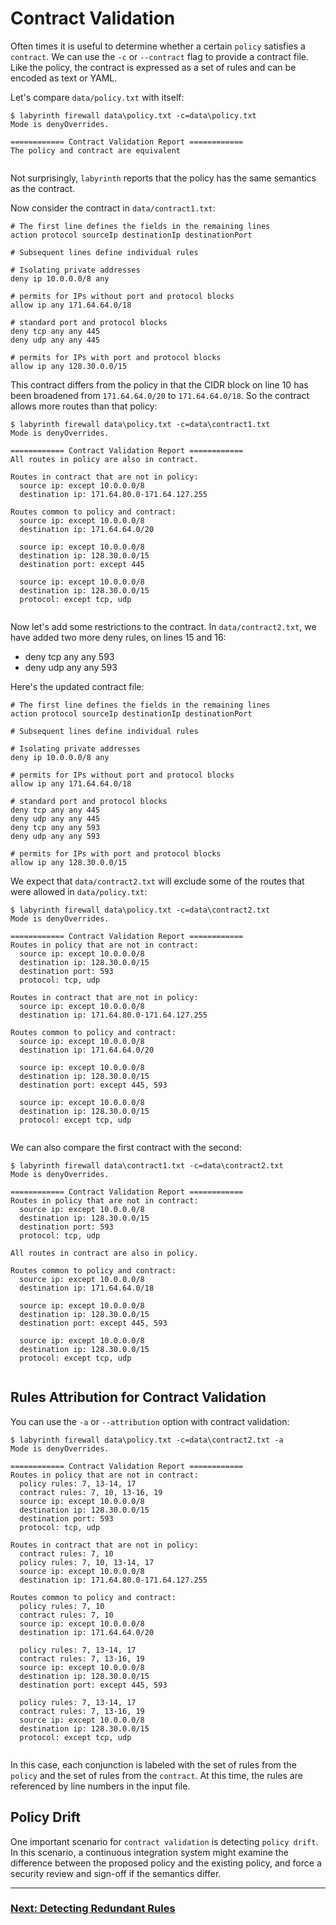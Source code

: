 # Contract Validation

Often times it is useful to determine whether a certain `policy` satisfies a `contract`. We can use the `-c` or `--contract` flag to provide a contract file. Like the policy, the contract is expressed as a set of rules and can be encoded as text or YAML.

Let's compare `data/policy.txt` with itself:

[//]: # (script labyrinth firewall data\policy.txt -c=data\policy.txt)
~~~
$ labyrinth firewall data\policy.txt -c=data\policy.txt
Mode is denyOverrides.

============ Contract Validation Report ============
The policy and contract are equivalent


~~~

Not surprisingly, `labyrinth` reports that the policy has the same semantics as the contract.

Now consider the contract in `data/contract1.txt`:

[//]: # (file data/contract1.txt)
~~~
# The first line defines the fields in the remaining lines
action protocol sourceIp destinationIp destinationPort

# Subsequent lines define individual rules

# Isolating private addresses
deny ip 10.0.0.0/8 any

# permits for IPs without port and protocol blocks
allow ip any 171.64.64.0/18

# standard port and protocol blocks
deny tcp any any 445
deny udp any any 445

# permits for IPs with port and protocol blocks
allow ip any 128.30.0.0/15

~~~

This contract differs from the policy in that the CIDR block on line 10 has been broadened from `171.64.64.0/20` to `171.64.64.0/18`. So the contract allows more routes than that policy:

[//]: # (script labyrinth firewall data\policy.txt -c=data\contract1.txt)
~~~
$ labyrinth firewall data\policy.txt -c=data\contract1.txt
Mode is denyOverrides.

============ Contract Validation Report ============
All routes in policy are also in contract.

Routes in contract that are not in policy:
  source ip: except 10.0.0.0/8
  destination ip: 171.64.80.0-171.64.127.255

Routes common to policy and contract:
  source ip: except 10.0.0.0/8
  destination ip: 171.64.64.0/20

  source ip: except 10.0.0.0/8
  destination ip: 128.30.0.0/15
  destination port: except 445

  source ip: except 10.0.0.0/8
  destination ip: 128.30.0.0/15
  protocol: except tcp, udp


~~~

Now let's add some restrictions to the contract. In `data/contract2.txt`, we have added two more deny rules, on lines 15 and 16:
* deny tcp any any 593
* deny udp any any 593

Here's the updated contract file:

[//]: # (file data/contract2.txt)
~~~
# The first line defines the fields in the remaining lines
action protocol sourceIp destinationIp destinationPort

# Subsequent lines define individual rules

# Isolating private addresses
deny ip 10.0.0.0/8 any

# permits for IPs without port and protocol blocks
allow ip any 171.64.64.0/18

# standard port and protocol blocks
deny tcp any any 445
deny udp any any 445
deny tcp any any 593
deny udp any any 593

# permits for IPs with port and protocol blocks
allow ip any 128.30.0.0/15

~~~

We expect that `data/contract2.txt` will exclude some of the routes that were allowed in `data/policy.txt`:

[//]: # (script labyrinth firewall data\policy.txt -c=data\contract2.txt)
~~~
$ labyrinth firewall data\policy.txt -c=data\contract2.txt
Mode is denyOverrides.

============ Contract Validation Report ============
Routes in policy that are not in contract:
  source ip: except 10.0.0.0/8
  destination ip: 128.30.0.0/15
  destination port: 593
  protocol: tcp, udp

Routes in contract that are not in policy:
  source ip: except 10.0.0.0/8
  destination ip: 171.64.80.0-171.64.127.255

Routes common to policy and contract:
  source ip: except 10.0.0.0/8
  destination ip: 171.64.64.0/20

  source ip: except 10.0.0.0/8
  destination ip: 128.30.0.0/15
  destination port: except 445, 593

  source ip: except 10.0.0.0/8
  destination ip: 128.30.0.0/15
  protocol: except tcp, udp


~~~

We can also compare the first contract with the second:

[//]: # (script labyrinth firewall data\contract1.txt -c=data\contract2.txt)
~~~
$ labyrinth firewall data\contract1.txt -c=data\contract2.txt
Mode is denyOverrides.

============ Contract Validation Report ============
Routes in policy that are not in contract:
  source ip: except 10.0.0.0/8
  destination ip: 128.30.0.0/15
  destination port: 593
  protocol: tcp, udp

All routes in contract are also in policy.

Routes common to policy and contract:
  source ip: except 10.0.0.0/8
  destination ip: 171.64.64.0/18

  source ip: except 10.0.0.0/8
  destination ip: 128.30.0.0/15
  destination port: except 445, 593

  source ip: except 10.0.0.0/8
  destination ip: 128.30.0.0/15
  protocol: except tcp, udp


~~~

## Rules Attribution for Contract Validation

You can use the `-a` or `--attribution` option with contract validation:

[//]: # (script labyrinth firewall data\policy.txt -c=data\contract2.txt -a)
~~~
$ labyrinth firewall data\policy.txt -c=data\contract2.txt -a
Mode is denyOverrides.

============ Contract Validation Report ============
Routes in policy that are not in contract:
  policy rules: 7, 13-14, 17
  contract rules: 7, 10, 13-16, 19
  source ip: except 10.0.0.0/8
  destination ip: 128.30.0.0/15
  destination port: 593
  protocol: tcp, udp

Routes in contract that are not in policy:
  contract rules: 7, 10
  policy rules: 7, 10, 13-14, 17
  source ip: except 10.0.0.0/8
  destination ip: 171.64.80.0-171.64.127.255

Routes common to policy and contract:
  policy rules: 7, 10
  contract rules: 7, 10
  source ip: except 10.0.0.0/8
  destination ip: 171.64.64.0/20

  policy rules: 7, 13-14, 17
  contract rules: 7, 13-16, 19
  source ip: except 10.0.0.0/8
  destination ip: 128.30.0.0/15
  destination port: except 445, 593

  policy rules: 7, 13-14, 17
  contract rules: 7, 13-16, 19
  source ip: except 10.0.0.0/8
  destination ip: 128.30.0.0/15
  protocol: except tcp, udp


~~~

In this case, each conjunction is labeled with the set of rules from the `policy` and the set of rules from the `contract`.
At this time, the rules are referenced by line numbers in the input file.

## Policy Drift

One important scenario for `contract validation` is detecting `policy drift`. In this scenario, a continuous integration system
might examine the difference between the proposed policy and the existing policy, and force a security review and sign-off if the
semantics differ.

---
### [Next: Detecting Redundant Rules](./detecting_redundant_rules.md)
